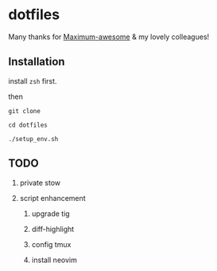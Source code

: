 # dotfiles

Many thanks for [Maximum-awesome](https://github.com/square/maximum-awesome) & my lovely colleagues!

## Installation

install `zsh` first.

then

`git clone`

`cd dotfiles`

`./setup_env.sh`

## TODO

1. private stow

2. script enhancement

   1. upgrade tig

   2. diff-highlight

   3. config tmux

   4. install neovim
